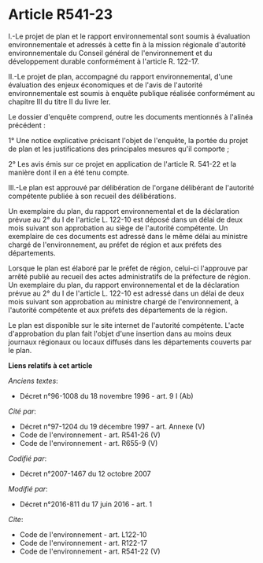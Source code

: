 # Article R541-23

I.-Le projet de plan et le rapport environnemental sont soumis à évaluation environnementale et adressés à cette fin à la
mission régionale d'autorité environnementale du Conseil général de l'environnement et du développement durable conformément
à l'article R. 122-17. 

II.-Le projet de plan, accompagné du rapport environnemental, d'une évaluation des enjeux économiques et de l'avis de
l'autorité environnementale est soumis à enquête publique réalisée conformément au chapitre III du titre II du livre Ier. 

Le dossier d'enquête comprend, outre les documents mentionnés à l'alinéa précédent : 

1° Une notice explicative précisant l'objet de l'enquête, la portée du projet de plan et les justifications des principales
mesures qu'il comporte ; 

2° Les avis émis sur ce projet en application de l'article R. 541-22 et la manière dont il en a été tenu compte. 

III.-Le plan est approuvé par délibération de l'organe délibérant de l'autorité compétente publiée à son recueil des
délibérations. 

Un exemplaire du plan, du rapport environnemental et de la déclaration prévue au 2° du I de l'article L. 122-10 est déposé
dans un délai de deux mois suivant son approbation au siège de l'autorité compétente. Un exemplaire de ces documents est
adressé dans le même délai au ministre chargé de l'environnement, au préfet de région et aux préfets des départements. 

Lorsque le plan est élaboré par le préfet de région, celui-ci l'approuve par arrêté publié au recueil des actes
administratifs de la préfecture de région. Un exemplaire du plan, du rapport environnemental et de la déclaration prévue au
2° du I de l'article L. 122-10 est adressé dans un délai de deux mois suivant son approbation au ministre chargé de
l'environnement, à l'autorité compétente et aux préfets des départements de la région. 

Le plan est disponible sur le site internet de l'autorité compétente. L'acte d'approbation du plan fait l'objet d'une
insertion dans au moins deux journaux régionaux ou locaux diffusés dans les départements couverts par le plan.

**Liens relatifs à cet article**

_Anciens textes_:

  - Décret n°96-1008 du 18 novembre 1996 - art. 9 I (Ab)

_Cité par_:

  - Décret n°97-1204 du 19 décembre 1997 - art. Annexe (V)
  - Code de l'environnement - art. R541-26 (V)
  - Code de l'environnement - art. R655-9 (V)

_Codifié par_:

  - Décret n°2007-1467 du 12 octobre 2007

_Modifié par_:

  - Décret n°2016-811 du 17 juin 2016 - art. 1

_Cite_:

  - Code de l'environnement - art. L122-10
  - Code de l'environnement - art. R122-17
  - Code de l'environnement - art. R541-22 (V)
